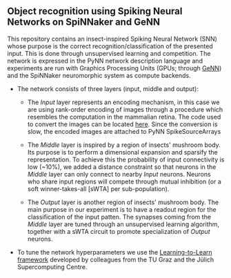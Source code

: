 ## Object recognition using Spiking Neural Networks on SpiNNaker and GeNN

This repository contains an insect-inspired Spiking Neural Network (SNN) 
whose purpose is the correct recognition/classification of the presented input.
This is done through unsupervised learning and competition. The network is
expressed in the PyNN network description language and experiments are run 
with Graphics Processing Units (GPUs; through [GeNN](https://github.com/genn-team)) 
and the SpiNNaker neuromorphic system as compute backends. 

* The network consists of three layers (input, middle and output):
   * The _Input_ layer represents an encoding mechanism, in this case we are 
   using rank-order encoding of images through a procedure which resembles the
   computation in the mammalian retina.
   The code used to convert the images can be located 
   [here](https://github.com/chanokin/convert_to_roc). Since the conversion is
   slow, the encoded images are attached to PyNN SpikeSourceArrays
   
   * The _Middle_ layer is inspired by a region of insects' mushroom body. Its 
   purpose is to perform a dimensional expansion and sparsify the representation.
   To achieve this the probability of input connectivity is low (~10%), we added
   a distance constraint so that neurons in the _Middle_ layer can only connect 
   to nearby _Input_ neurons. Neurons who share input regions will compete through
   mutual inhibition (or a soft winner-takes-all [sWTA] per sub-population). 
   
   * The _Output_ layer is another region of insects' mushroom body. The main 
   purpose in our experiment is to have a readout region for the classification
   of the input patten. The synapses coming from the _Middle_ layer are tuned
   through an unsupervised learning algorithm, together with a sWTA circuit to 
   promote specialization of _Output_ neurons.

 * To tune the network hyperparameters we use the 
 [Learning-to-Learn framework](https://github.com/IGITUGraz/L2L) 
 developed by colleagues from the TU Graz and the Jülich Supercomputing Centre. 